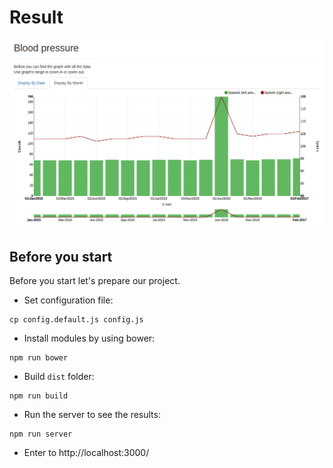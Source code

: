 # Result

![alt text](demo.png "demo")

## Before you start
Before you start let's prepare our project.

* Set configuration file:
```
cp config.default.js config.js
```

* Install modules by using bower:
```
npm run bower
```

* Build `dist` folder:
```
npm run build
```

* Run the server to see the results:
```
npm run server
```

* Enter to http://localhost:3000/